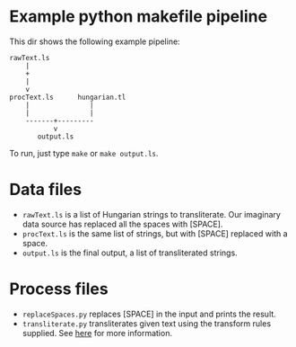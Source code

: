 # Example python makefile pipeline

This dir shows the following example pipeline:
```
rawText.ls
    |
    +
    |
    v
procText.ls      hungarian.tl
    |               |
    |               |
    -------+---------
           v  
       output.ls
 ```
To run, just type `make` or `make output.ls`.

# Data files

- `rawText.ls` is a list of Hungarian strings to transliterate. Our imaginary data source has replaced all the spaces with [SPACE].
- `procText.ls` is the same list of strings, but with [SPACE] replaced with a space.
- `output.ls` is the final output, a list of transliterated strings.

# Process files

- `replaceSpaces.py` replaces [SPACE] in the input and prints the result.
- `transliterate.py` transliterates given text using the transform rules supplied. See [here](https://github.com/a11ce/transliterator) for more information.
